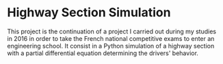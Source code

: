 Highway Section Simulation
==========================

This project is the continuation of a project I carried out during my studies in 2016 in order to take the French national competitive exams to enter an engineering school.
It consist in a Python simulation of a highway section with a partial differential equation determining the drivers' behavior.